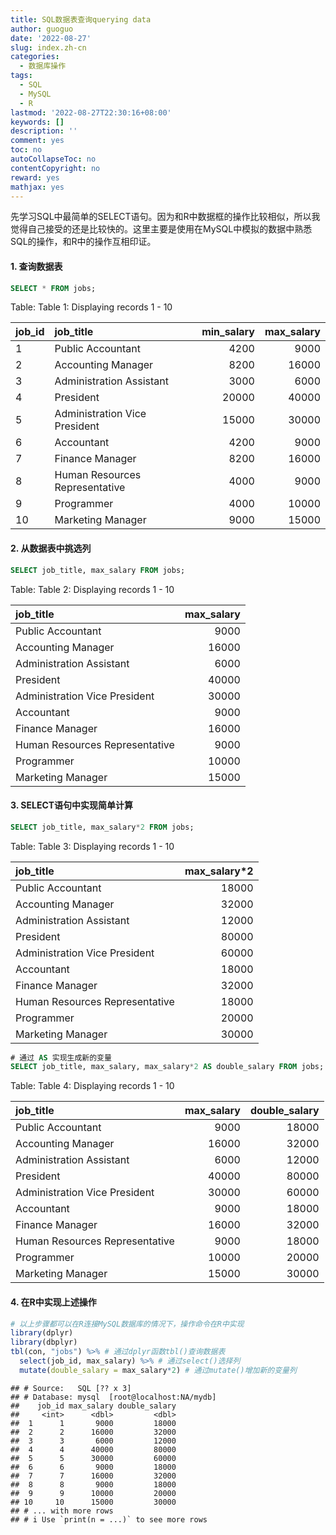```yaml
---
title: SQL数据表查询querying data
author: guoguo
date: '2022-08-27'
slug: index.zh-cn
categories:
  - 数据库操作
tags:
  - SQL
  - MySQL
  - R
lastmod: '2022-08-27T22:30:16+08:00'
keywords: []
description: ''
comment: yes
toc: no
autoCollapseToc: no
contentCopyright: no
reward: yes
mathjax: yes
---
```


先学习SQL中最简单的SELECT语句。因为和R中数据框的操作比较相似，所以我觉得自己接受的还是比较快的。这里主要是使用在MySQL中模拟的数据中熟悉SQL的操作，和R中的操作互相印证。 <!--more-->



#### 1. 查询数据表


```sql
SELECT * FROM jobs;
```


<div class="knitsql-table">


Table: Table 1: Displaying records 1 - 10

|job_id |job_title                      | min_salary| max_salary|
|:------|:------------------------------|----------:|----------:|
|1      |Public Accountant              |       4200|       9000|
|2      |Accounting Manager             |       8200|      16000|
|3      |Administration Assistant       |       3000|       6000|
|4      |President                      |      20000|      40000|
|5      |Administration Vice President  |      15000|      30000|
|6      |Accountant                     |       4200|       9000|
|7      |Finance Manager                |       8200|      16000|
|8      |Human Resources Representative |       4000|       9000|
|9      |Programmer                     |       4000|      10000|
|10     |Marketing Manager              |       9000|      15000|

</div>

#### 2. 从数据表中挑选列


```sql
SELECT job_title, max_salary FROM jobs;
```


<div class="knitsql-table">


Table: Table 2: Displaying records 1 - 10

|job_title                      | max_salary|
|:------------------------------|----------:|
|Public Accountant              |       9000|
|Accounting Manager             |      16000|
|Administration Assistant       |       6000|
|President                      |      40000|
|Administration Vice President  |      30000|
|Accountant                     |       9000|
|Finance Manager                |      16000|
|Human Resources Representative |       9000|
|Programmer                     |      10000|
|Marketing Manager              |      15000|

</div>

#### 3. SELECT语句中实现简单计算


```sql
SELECT job_title, max_salary*2 FROM jobs;
```


<div class="knitsql-table">


Table: Table 3: Displaying records 1 - 10

|job_title                      | max_salary*2|
|:------------------------------|------------:|
|Public Accountant              |        18000|
|Accounting Manager             |        32000|
|Administration Assistant       |        12000|
|President                      |        80000|
|Administration Vice President  |        60000|
|Accountant                     |        18000|
|Finance Manager                |        32000|
|Human Resources Representative |        18000|
|Programmer                     |        20000|
|Marketing Manager              |        30000|

</div>


```sql
# 通过 AS 实现生成新的变量
SELECT job_title, max_salary, max_salary*2 AS double_salary FROM jobs;
```


<div class="knitsql-table">


Table: Table 4: Displaying records 1 - 10

|job_title                      | max_salary| double_salary|
|:------------------------------|----------:|-------------:|
|Public Accountant              |       9000|         18000|
|Accounting Manager             |      16000|         32000|
|Administration Assistant       |       6000|         12000|
|President                      |      40000|         80000|
|Administration Vice President  |      30000|         60000|
|Accountant                     |       9000|         18000|
|Finance Manager                |      16000|         32000|
|Human Resources Representative |       9000|         18000|
|Programmer                     |      10000|         20000|
|Marketing Manager              |      15000|         30000|

</div>

#### 4. 在R中实现上述操作


```r
# 以上步骤都可以在R连接MySQL数据库的情况下，操作命令在R中实现
library(dplyr)
library(dbplyr)
tbl(con, "jobs") %>% # 通过dplyr函数tbl()查询数据表
  select(job_id, max_salary) %>% # 通过select()选择列
  mutate(double_salary = max_salary*2) # 通过mutate()增加新的变量列
```

```
## # Source:   SQL [?? x 3]
## # Database: mysql  [root@localhost:NA/mydb]
##    job_id max_salary double_salary
##     <int>      <dbl>         <dbl>
##  1      1       9000         18000
##  2      2      16000         32000
##  3      3       6000         12000
##  4      4      40000         80000
##  5      5      30000         60000
##  6      6       9000         18000
##  7      7      16000         32000
##  8      8       9000         18000
##  9      9      10000         20000
## 10     10      15000         30000
## # ... with more rows
## # i Use `print(n = ...)` to see more rows
```
